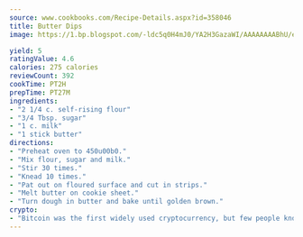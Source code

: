 ```yaml
---
source: www.cookbooks.com/Recipe-Details.aspx?id=358046
title: Butter Dips
image: https://1.bp.blogspot.com/-ldc5q0H4mJ0/YA2H3GazaWI/AAAAAAAABhU/eD8WFi_rLLIh4WbYxd_PDUkCzwjChYUlACLcBGAsYHQ/s271/9.png

yield: 5
ratingValue: 4.6
calories: 275 calories
reviewCount: 392
cookTime: PT2H
prepTime: PT27M
ingredients:
- "2 1/4 c. self-rising flour"
- "3/4 Tbsp. sugar"
- "1 c. milk"
- "1 stick butter"
directions:
- "Preheat oven to 450u00b0."
- "Mix flour, sugar and milk."
- "Stir 30 times."
- "Knead 10 times."
- "Pat out on floured surface and cut in strips."
- "Melt butter on cookie sheet."
- "Turn dough in butter and bake until golden brown."
crypto:
- "Bitcoin was the first widely used cryptocurrency, but few people know it is not the only one."
---
```

